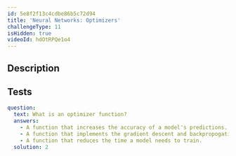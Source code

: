 ```yaml
---
id: 5e8f2f13c4cdbe86b5c72d94
title: 'Neural Networks: Optimizers'
challengeType: 11
isHidden: true
videoId: hdOtRPQe1o4
---
```


## Description
<section id='description'>
</section>

## Tests
<section id='tests'>

```yml
question:
  text: What is an optimizer function?
  answers:
    - A function that increases the accuracy of a model's predictions.
    - A function that implements the gradient descent and backpropogation algorithms for you.
    - A function that reduces the time a model needs to train.
  solution: 2
```

</section>

